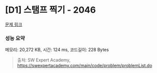 # [D1] 스탬프 찍기 - 2046 

[문제 링크](https://swexpertacademy.com/main/code/problem/problemDetail.do?contestProbId=AV5QKdT6AyYDFAUq) 

### 성능 요약

메모리: 20,272 KB, 시간: 124 ms, 코드길이: 228 Bytes



> 출처: SW Expert Academy, https://swexpertacademy.com/main/code/problem/problemList.do